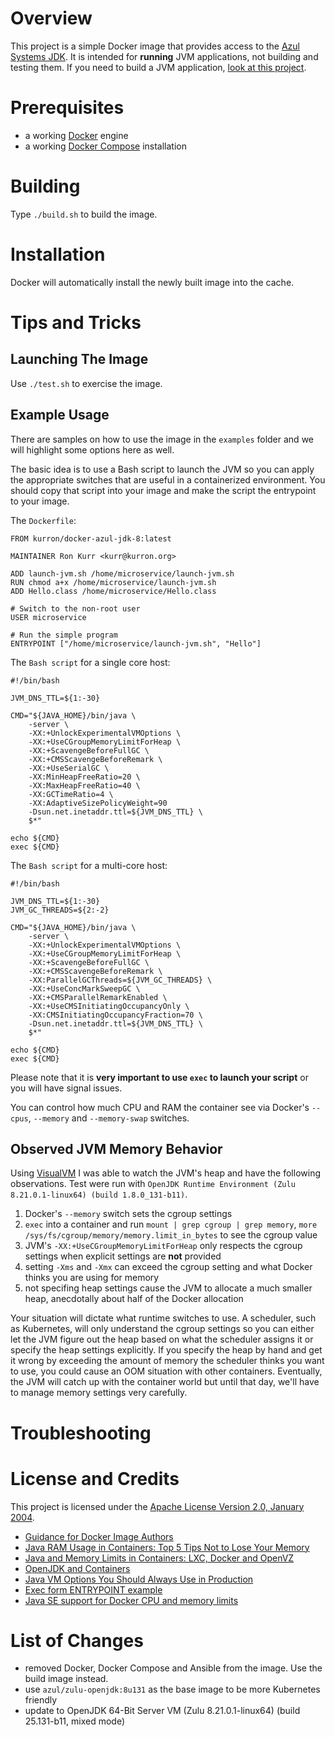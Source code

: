 # Overview
This project is a simple Docker image that provides access to the
[Azul Systems JDK](http://www.azul.com/downloads/zulu/).  It is intended
for **running** JVM applications, not building and testing them. If you
need to build a JVM application, [look at this project](https://github.com/kurron/docker-azul-jdk-8-build).


# Prerequisites
* a working [Docker](http://docker.io) engine
* a working [Docker Compose](http://docker.io) installation

# Building
Type `./build.sh` to build the image.

# Installation
Docker will automatically install the newly built image into the cache.

# Tips and Tricks

## Launching The Image
Use `./test.sh` to exercise the image.  

## Example Usage
There are samples on how to use the image in the `examples` folder and we will
highlight some options here as well.

The basic idea is to use a Bash script to launch the JVM so you can apply
the appropriate switches that are useful in a containerized environment.  You
should copy that script into your image and make the script the entrypoint
to your image.

The `Dockerfile`:
```
FROM kurron/docker-azul-jdk-8:latest

MAINTAINER Ron Kurr <kurr@kurron.org>

ADD launch-jvm.sh /home/microservice/launch-jvm.sh
RUN chmod a+x /home/microservice/launch-jvm.sh
ADD Hello.class /home/microservice/Hello.class

# Switch to the non-root user
USER microservice

# Run the simple program
ENTRYPOINT ["/home/microservice/launch-jvm.sh", "Hello"]
```
The `Bash script` for a single core host:
```
#!/bin/bash

JVM_DNS_TTL=${1:-30}

CMD="${JAVA_HOME}/bin/java \
    -server \
    -XX:+UnlockExperimentalVMOptions \
    -XX:+UseCGroupMemoryLimitForHeap \
    -XX:+ScavengeBeforeFullGC \
    -XX:+CMSScavengeBeforeRemark \
    -XX:+UseSerialGC \
    -XX:MinHeapFreeRatio=20 \
    -XX:MaxHeapFreeRatio=40 \
    -XX:GCTimeRatio=4 \
    -XX:AdaptiveSizePolicyWeight=90
    -Dsun.net.inetaddr.ttl=${JVM_DNS_TTL} \
    $*"

echo ${CMD}
exec ${CMD}
```

The `Bash script` for a multi-core host:
```
#!/bin/bash

JVM_DNS_TTL=${1:-30}
JVM_GC_THREADS=${2:-2}

CMD="${JAVA_HOME}/bin/java \
    -server \
    -XX:+UnlockExperimentalVMOptions \
    -XX:+UseCGroupMemoryLimitForHeap \
    -XX:+ScavengeBeforeFullGC \
    -XX:+CMSScavengeBeforeRemark \
    -XX:ParallelGCThreads=${JVM_GC_THREADS} \
    -XX:+UseConcMarkSweepGC \
    -XX:+CMSParallelRemarkEnabled \
    -XX:+UseCMSInitiatingOccupancyOnly \
    -XX:CMSInitiatingOccupancyFraction=70 \
    -Dsun.net.inetaddr.ttl=${JVM_DNS_TTL} \
    $*"

echo ${CMD}
exec ${CMD}
```

Please note that it is **very important to use `exec` to launch your script**
or you will have signal issues.

You can control how much CPU and RAM the container see via Docker's
`--cpus`, `--memory` and `--memory-swap` switches.

## Observed JVM Memory Behavior
Using [VisualVM](https://visualvm.github.io/) I was able to watch the JVM's heap
and have the following observations. Test were run with
`OpenJDK Runtime Environment (Zulu 8.21.0.1-linux64) (build 1.8.0_131-b11)`.

1. Docker's `--memory` switch sets the cgroup settings
1. `exec` into a container and run `mount | grep cgroup | grep memory`, `more /sys/fs/cgroup/memory/memory.limit_in_bytes` to see the cgroup value
1. JVM's `-XX:+UseCGroupMemoryLimitForHeap` only respects the cgroup settings when explicit settings are **not** provided
1. setting `-Xms` and `-Xmx` can exceed the cgroup setting and what Docker thinks you are using for memory
1. not specifing heap settings cause the JVM to allocate a much smaller heap, anecdotally about half of the Docker allocation

Your situation will dictate what runtime switches to use. A scheduler, such as Kubernetes,
will only understand the cgroup settings so you can either let the JVM figure out the heap
based on what the scheduler assigns it or specify the heap settings explicitly.  If you
specify the heap by hand and get it wrong by exceeding the amount of memory the scheduler
thinks you want to use, you could cause an OOM situation with other containers.
Eventually, the JVM will catch up with the container world but until that day, we'll have
to manage memory settings very carefully.

# Troubleshooting

# License and Credits
This project is licensed under the
[Apache License Version 2.0, January 2004](http://www.apache.org/licenses/).

* [Guidance for Docker Image Authors](http://www.projectatomic.io/docs/docker-image-author-guidance/)
* [Java RAM Usage in Containers: Top 5 Tips Not to Lose Your Memory](http://blog.jelastic.com/2017/04/13/java-ram-usage-in-containers-top-5-tips-not-to-lose-your-memory/)
* [Java and Memory Limits in Containers: LXC, Docker and OpenVZ](http://blog.jelastic.com/2016/05/03/java-and-memory-limits-in-containers-lxc-docker-and-openvz/)
* [OpenJDK and Containers](https://developers.redhat.com/blog/2017/04/04/openjdk-and-containers/)
* [Java VM Options You Should Always Use in Production](http://blog.sokolenko.me/2014/11/javavm-options-production.html)
* [Exec form ENTRYPOINT example](https://docs.docker.com/engine/reference/builder/#exec-form-entrypoint-example)
* [Java SE support for Docker CPU and memory limits](https://blogs.oracle.com/java-platform-group/java-se-support-for-docker-cpu-and-memory-limits)

# List of Changes

* removed Docker, Docker Compose and Ansible from the image. Use the build image instead.
* use `azul/zulu-openjdk:8u131` as the base image to be more Kubernetes friendly
* update to OpenJDK 64-Bit Server VM (Zulu 8.21.0.1-linux64) (build 25.131-b11, mixed mode)
